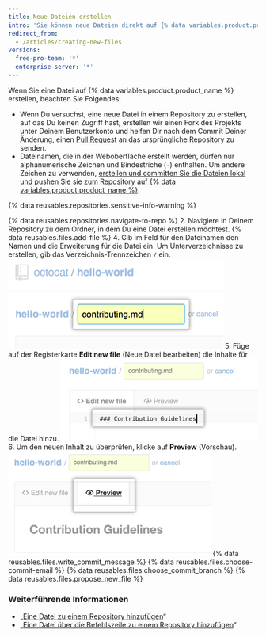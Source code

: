 ```yaml
---
title: Neue Dateien erstellen
intro: 'Sie können neue Dateien direkt auf {% data variables.product.product_name %} in jedem Repository erstellen, auf das Sie Schreibzugriff haben.'
redirect_from:
  - /articles/creating-new-files
versions:
  free-pro-team: '*'
  enterprise-server: '*'
---
```


Wenn Sie eine Datei auf {% data variables.product.product_name %} erstellen, beachten Sie Folgendes:

- Wenn Du versuchst, eine neue Datei in einem Repository zu erstellen, auf das Du keinen Zugriff hast, erstellen wir einen Fork des Projekts unter Deinem Benutzerkonto und helfen Dir nach dem Commit Deiner Änderung, einen [Pull Request](/articles/about-pull-requests) an das ursprüngliche Repository zu senden.
- Dateinamen, die in der Weboberfläche erstellt werden, dürfen nur alphanumerische Zeichen und Bindestriche (`-`) enthalten. Um andere Zeichen zu verwenden, [erstellen und committen Sie die Dateien lokal und pushen Sie sie zum Repository auf {% data variables.product.product_name %}](/articles/adding-a-file-to-a-repository-using-the-command-line).

{% data reusables.repositories.sensitive-info-warning %}

{% data reusables.repositories.navigate-to-repo %}
2. Navigiere in Deinem Repository zu dem Ordner, in dem Du eine Datei erstellen möchtest.
{% data reusables.files.add-file %}
4. Gib im Feld für den Dateinamen den Namen und die Erweiterung für die Datei ein. Um Unterverzeichnisse zu erstellen, gib das Verzeichnis-Trennzeichen `/` ein. ![Neuer Dateiname](/assets/images/help/repository/new-file-name.png)
5. Füge auf der Registerkarte **Edit new file** (Neue Datei bearbeiten) die Inhalte für die Datei hinzu. ![Inhalt in neuer Datei](/assets/images/help/repository/new-file-content.png)
6. Um den neuen Inhalt zu überprüfen, klicke auf **Preview** (Vorschau). ![Schaltfläche „New file preview" (Vorschau der neuen Datei)](/assets/images/help/repository/new-file-preview.png)
{% data reusables.files.write_commit_message %}
{% data reusables.files.choose-commit-email %}
{% data reusables.files.choose_commit_branch %}
{% data reusables.files.propose_new_file %}

### Weiterführende Informationen

- „[Eine Datei zu einem Repository hinzufügen](/articles/adding-a-file-to-a-repository)“
- „[Eine Datei über die Befehlszeile zu einem Repository hinzufügen](/articles/adding-a-file-to-a-repository-using-the-command-line)“
